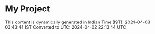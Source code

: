 # My Project

This content is dynamically generated in Indian Time (IST): 2024-04-03 03:43:44 IST
Converted to UTC: 2024-04-02 22:13:44 UTC
